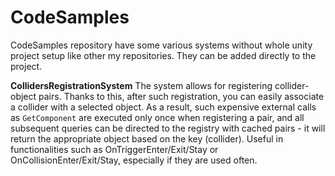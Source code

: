 # CodeSamples
 
CodeSamples repository have some various systems without whole unity project setup like other my repositories.
They can be added directly to the project.

**CollidersRegistrationSystem**
The system allows for registering collider-object pairs. Thanks to this, after such registration, you can easily associate a collider with a selected object.
As a result, such expensive external calls as `GetComponent` are executed only once when registering a pair, and all subsequent queries can be directed to the registry with cached pairs - it will return the appropriate object based on the key (collider).
Useful in functionalities such as OnTriggerEnter/Exit/Stay or OnCollisionEnter/Exit/Stay, especially if they are used often.
